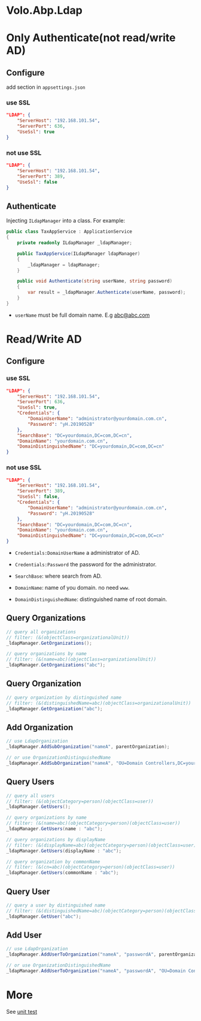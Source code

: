 # Volo.Abp.Ldap

# Only Authenticate(not read/write AD)

## Configure

add section in `appsettings.json`

### use SSL

```json
"LDAP": {
    "ServerHost": "192.168.101.54", 
    "ServerPort": 636,
    "UseSsl": true
}
```

### not use SSL

```json
"LDAP": {
    "ServerHost": "192.168.101.54", 
    "ServerPort": 389,
    "UseSsl": false
}
```

## Authenticate

 Injecting `ILdapManager` into a class. For example:

```csharp
public class TaxAppService : ApplicationService
{
    private readonly ILdapManager _ldapManager;

    public TaxAppService(ILdapManager ldapManager)
    {
        _ldapManager = ldapManager;
    }

    public void Authenticate(string userName, string password)
    { 
        var result = _ldapManager.Authenticate(userName, password);
    }
}
```

- `userName` must be full domain name. E.g abc@abc.com 

# Read/Write AD

## Configure

### use SSL

```json
"LDAP": {
    "ServerHost": "192.168.101.54",
    "ServerPort": 636,
    "UseSsl": true,
    "Credentials": {
        "DomainUserName": "administrator@yourdomain.com.cn",
        "Password": "yH.20190528"
    },
    "SearchBase": "DC=yourdomain,DC=com,DC=cn",
    "DomainName": "yourdomain.com.cn",
    "DomainDistinguishedName": "DC=yourdomain,DC=com,DC=cn"
}
```

### not use SSL

```json
"LDAP": {
    "ServerHost": "192.168.101.54",
    "ServerPort": 389,
    "UseSsl": false,
    "Credentials": {
        "DomainUserName": "administrator@yourdomain.com.cn",
        "Password": "yH.20190528"
    },
    "SearchBase": "DC=yourdomain,DC=com,DC=cn",
    "DomainName": "yourdomain.com.cn",
    "DomainDistinguishedName": "DC=yourdomain,DC=com,DC=cn"
}
```

- `Credentials:DomainUserName` a administrator of AD.

- `Credentials:Password` the password for the administrator.
- `SearchBase`:  where search from AD.
- `DomainName`: name of you domain. no need `www`.
- `DomainDistinguishedName`: distinguished name of root domain.

## Query Organizations

```cs
// query all organizations
// filter: (&(objectClass=organizationalUnit)) 
_ldapManager.GetOrganizations();

// query organizations by name
// filter: (&(name=abc)(objectClass=organizationalUnit))
_ldapManager.GetOrganizations("abc");

```

## Query Organization

```csharp
// query organization by distinguished name
// filter: (&(distinguishedName=abc)(objectClass=organizationalUnit))
_ldapManager.GetOrganization("abc");

```

## Add Organization

```csharp
// use LdapOrganization
_ldapManager.AddSubOrganization("nameA", parentOrganization);

// or use OrganizationDistinguishedName
_ldapManager.AddSubOrganization("nameA", "OU=Domain Controllers,DC=yourdomain,DC=com,DC=cn");
```

## Query Users

```cs
// query all users
// filter: (&(objectCategory=person)(objectClass=user))
_ldapManager.GetUsers();

// query organizations by name
// filter: (&(name=abc)(objectCategory=person)(objectClass=user))
_ldapManager.GetUsers(name : "abc");

// query organizations by displayName
// filter: (&(displayName=abc)(objectCategory=person)(objectClass=user))
_ldapManager.GetUsers(displayName : "abc");

// query organization by commonName
// filter: (&(cn=abc)(objectCategory=person)(objectClass=user))
_ldapManager.GetUsers(commonName : "abc");

```

## Query User

```csharp
// query a user by distinguished name
// filter: (&(distinguishedName=abc)(objectCategory=person)(objectClass=user))
_ldapManager.GetUser("abc");

```

## Add User

```csharp
// use LdapOrganization
_ldapManager.AddUserToOrganization("nameA", "passwordA", parentOrganization);

// or use OrganizationDistinguishedName
_ldapManager.AddUserToOrganization("nameA", "passwordA", "OU=Domain Controllers,DC=yourdomain,DC=com,DC=cn");
```

# More

See [unit test](../../test/Volo.Abp.Ldap.Tests)